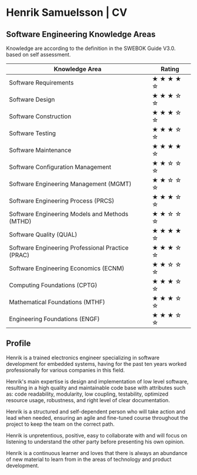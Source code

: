 # Henrik Samuelsson | CV

## Software Engineering Knowledge Areas

Knowledge are according to the definition in the SWEBOK Guide V3.0. based on self assessment.

| Knowledge Area                | Rating       |
| ---                           | ---          |
| Software Requirements         | ★ ★ ★ ★ ☆ |
| Software Design               | ★ ★ ★ ☆ ☆ |
Software Construction           | ★ ★ ★ ☆ ☆ |
| Software Testing              | ★ ★ ★ ☆ ☆ |
 Software Maintenance           | ★ ★ ★ ★ ☆
 Software Configuration Management  | ★ ★ ☆ ☆ ☆
 Software Engineering Management (MGMT) | ★ ★ ☆ ☆ ☆
 Software Engineering Process (PRCS) | ★ ★ ★ ☆ ☆
 Software Engineering Models and Methods (MTHD) | ★ ★ ☆ ☆ ☆
 Software Quality (QUAL) | ★ ★ ★ ★ ☆
 Software Engineering Professional Practice (PRAC) | ★ ★ ★ ☆ ☆
 Software Engineering Economics (ECNM) | ★ ★ ☆ ☆ ☆
 Computing Foundations (CPTG) | ★ ★ ★ ☆ ☆
 Mathematical Foundations (MTHF) | ★ ★ ★ ☆ ☆
 Engineering Foundations (ENGF) | ★ ★ ★ ☆ ☆

## Profile

Henrik is a trained electronics engineer specializing in software development for embedded systems, having for the past ten years worked professionally for various companies in this field.

Henrik's main expertise is design and implementation of low level software, resulting in a high quality and maintainable code base with attributes such as: code readability, modularity, low coupling, testability, optimized resource usage, robustness, and right level of clear documentation.

Henrik is a structured and self-dependent person who will take action and lead when needed, ensuring an agile and fine-tuned course throughout the project to keep the  team on the correct path.

Henrik is unpretentious, positive, easy to collaborate with and will focus on listening to understand the other party before presenting his own opinion.

Henrik is a continuous learner and loves that there is always an abundance of new material to learn from in the areas of technology and product development.

<!--
**HenrikSamuelsson/henriksamuelsson** is a ✨ _special_ ✨ repository because its `README.md` (this file) appears on your GitHub profile.

Here are some ideas to get you started:

- 🔭 I’m currently working on ...
- 🌱 I’m currently learning ...
- 👯 I’m looking to collaborate on ...
- 🤔 I’m looking for help with ...
- 💬 Ask me about ...
- 📫 How to reach me: ...
- 😄 Pronouns: ...
- ⚡ Fun fact: ...
-->
